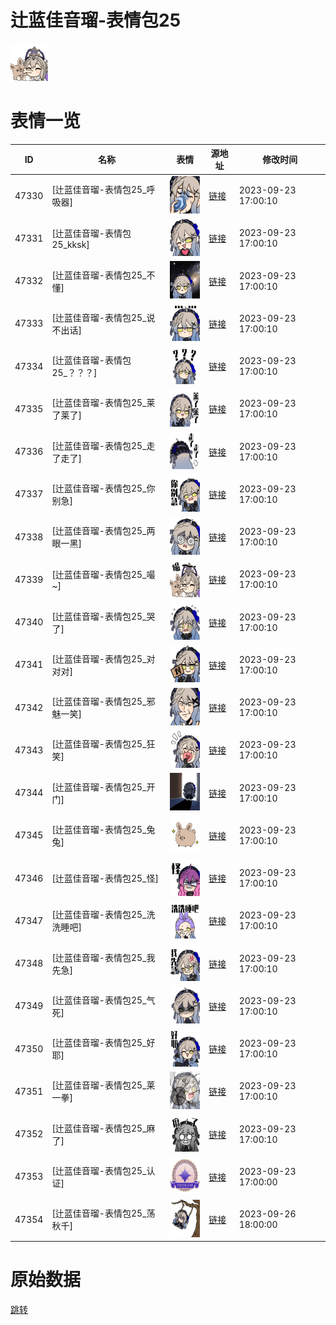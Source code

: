 # 辻蓝佳音瑠-表情包25

<img src="./cover.png" height="60" alt="cover" />

# 表情一览

|ID|名称|表情|源地址|修改时间|
|----|----|----|----|----|
|47330|[辻蓝佳音瑠-表情包25_呼吸器]|<img src="./pic/047330_%5B辻蓝佳音瑠-表情包25_呼吸器%5D.png" height="60" alt="呼吸器"/>|[链接](https://i0.hdslb.com/bfs/garb/7b9aafb8fa1172b9a0caba8992b50e48ebe91f63.png)|2023-09-23 17:00:10|
|47331|[辻蓝佳音瑠-表情包25_kksk]|<img src="./pic/047331_%5B辻蓝佳音瑠-表情包25_kksk%5D.png" height="60" alt="kksk"/>|[链接](https://i0.hdslb.com/bfs/garb/2e09dfda0789d60cb61e29576bd610643e13a49b.png)|2023-09-23 17:00:10|
|47332|[辻蓝佳音瑠-表情包25_不懂]|<img src="./pic/047332_%5B辻蓝佳音瑠-表情包25_不懂%5D.png" height="60" alt="不懂"/>|[链接](https://i0.hdslb.com/bfs/garb/159f29e2aa6da0dddba0362d8441a3cdf9d0bbd5.png)|2023-09-23 17:00:10|
|47333|[辻蓝佳音瑠-表情包25_说不出话]|<img src="./pic/047333_%5B辻蓝佳音瑠-表情包25_说不出话%5D.png" height="60" alt="说不出话"/>|[链接](https://i0.hdslb.com/bfs/garb/15c0f1867b7321bf199cbc1041ea1f718c13ecf0.png)|2023-09-23 17:00:10|
|47334|[辻蓝佳音瑠-表情包25_？？？]|<img src="./pic/047334_%5B辻蓝佳音瑠-表情包25_？？？%5D.png" height="60" alt="？？？"/>|[链接](https://i0.hdslb.com/bfs/garb/b1edbf2f3307503c20f19daa0775fa552a23c979.png)|2023-09-23 17:00:10|
|47335|[辻蓝佳音瑠-表情包25_莱了莱了]|<img src="./pic/047335_%5B辻蓝佳音瑠-表情包25_莱了莱了%5D.png" height="60" alt="莱了莱了"/>|[链接](https://i0.hdslb.com/bfs/garb/91f67816ebb6b7086e34b657a913b3536e61acdb.png)|2023-09-23 17:00:10|
|47336|[辻蓝佳音瑠-表情包25_走了走了]|<img src="./pic/047336_%5B辻蓝佳音瑠-表情包25_走了走了%5D.png" height="60" alt="走了走了"/>|[链接](https://i0.hdslb.com/bfs/garb/04df5d4f38b8007277d4e54a6f031aa3eb735781.png)|2023-09-23 17:00:10|
|47337|[辻蓝佳音瑠-表情包25_你别急]|<img src="./pic/047337_%5B辻蓝佳音瑠-表情包25_你别急%5D.png" height="60" alt="你别急"/>|[链接](https://i0.hdslb.com/bfs/garb/20f13dc9f37e8049764cac2991b92be51f624ab2.png)|2023-09-23 17:00:10|
|47338|[辻蓝佳音瑠-表情包25_两眼一黑]|<img src="./pic/047338_%5B辻蓝佳音瑠-表情包25_两眼一黑%5D.png" height="60" alt="两眼一黑"/>|[链接](https://i0.hdslb.com/bfs/garb/40ecf98c2822ca626d3781ccd4a6ef6137fac75d.png)|2023-09-23 17:00:10|
|47339|[辻蓝佳音瑠-表情包25_嘬~]|<img src="./pic/047339_%5B辻蓝佳音瑠-表情包25_嘬~%5D.png" height="60" alt="嘬~"/>|[链接](https://i0.hdslb.com/bfs/garb/73ff2a2927dfd6b052008a9ed71a452065a68e51.png)|2023-09-23 17:00:10|
|47340|[辻蓝佳音瑠-表情包25_哭了]|<img src="./pic/047340_%5B辻蓝佳音瑠-表情包25_哭了%5D.png" height="60" alt="哭了"/>|[链接](https://i0.hdslb.com/bfs/garb/11fb48489ee3e7c3ea6a7ddd2238c6f375fde0b0.png)|2023-09-23 17:00:10|
|47341|[辻蓝佳音瑠-表情包25_对对对]|<img src="./pic/047341_%5B辻蓝佳音瑠-表情包25_对对对%5D.png" height="60" alt="对对对"/>|[链接](https://i0.hdslb.com/bfs/garb/58fd05575c1ecb4cfb03525c46f481185612297c.png)|2023-09-23 17:00:10|
|47342|[辻蓝佳音瑠-表情包25_邪魅一笑]|<img src="./pic/047342_%5B辻蓝佳音瑠-表情包25_邪魅一笑%5D.png" height="60" alt="邪魅一笑"/>|[链接](https://i0.hdslb.com/bfs/garb/c0b65598cc63eb6ab586affb2e4e980b0165a889.png)|2023-09-23 17:00:10|
|47343|[辻蓝佳音瑠-表情包25_狂笑]|<img src="./pic/047343_%5B辻蓝佳音瑠-表情包25_狂笑%5D.png" height="60" alt="狂笑"/>|[链接](https://i0.hdslb.com/bfs/garb/985ffc10042c14f2540984e94f44024d5a05614e.png)|2023-09-23 17:00:10|
|47344|[辻蓝佳音瑠-表情包25_开门]|<img src="./pic/047344_%5B辻蓝佳音瑠-表情包25_开门%5D.png" height="60" alt="开门"/>|[链接](https://i0.hdslb.com/bfs/garb/20105f4ef76f933986d7c529e20750580785d2ae.png)|2023-09-23 17:00:10|
|47345|[辻蓝佳音瑠-表情包25_兔兔]|<img src="./pic/047345_%5B辻蓝佳音瑠-表情包25_兔兔%5D.png" height="60" alt="兔兔"/>|[链接](https://i0.hdslb.com/bfs/garb/516f9388f116ec365371bdf9367147af5e139b65.png)|2023-09-23 17:00:10|
|47346|[辻蓝佳音瑠-表情包25_怪]|<img src="./pic/047346_%5B辻蓝佳音瑠-表情包25_怪%5D.png" height="60" alt="怪"/>|[链接](https://i0.hdslb.com/bfs/garb/2dda8633a3a1bfde7263ab2f849a79f6621ac013.png)|2023-09-23 17:00:10|
|47347|[辻蓝佳音瑠-表情包25_洗洗睡吧]|<img src="./pic/047347_%5B辻蓝佳音瑠-表情包25_洗洗睡吧%5D.png" height="60" alt="洗洗睡吧"/>|[链接](https://i0.hdslb.com/bfs/garb/5d3af71fb26d2cc6c54e47194f9a7b50e898cf79.png)|2023-09-23 17:00:10|
|47348|[辻蓝佳音瑠-表情包25_我先急]|<img src="./pic/047348_%5B辻蓝佳音瑠-表情包25_我先急%5D.png" height="60" alt="我先急"/>|[链接](https://i0.hdslb.com/bfs/garb/44a2415b7c31400fa5964b90a94291de8213adb3.png)|2023-09-23 17:00:10|
|47349|[辻蓝佳音瑠-表情包25_气死]|<img src="./pic/047349_%5B辻蓝佳音瑠-表情包25_气死%5D.png" height="60" alt="气死"/>|[链接](https://i0.hdslb.com/bfs/garb/f5df89914e30f0b089c83b3b172911de695f8780.png)|2023-09-23 17:00:10|
|47350|[辻蓝佳音瑠-表情包25_好耶]|<img src="./pic/047350_%5B辻蓝佳音瑠-表情包25_好耶%5D.png" height="60" alt="好耶"/>|[链接](https://i0.hdslb.com/bfs/garb/0c986c4ef7ffffec305f2a5580a8567374e2e20c.png)|2023-09-23 17:00:10|
|47351|[辻蓝佳音瑠-表情包25_莱一拳]|<img src="./pic/047351_%5B辻蓝佳音瑠-表情包25_莱一拳%5D.png" height="60" alt="莱一拳"/>|[链接](https://i0.hdslb.com/bfs/garb/5257c3db25eca4a9f63eae638b732a920997e857.png)|2023-09-23 17:00:10|
|47352|[辻蓝佳音瑠-表情包25_麻了]|<img src="./pic/047352_%5B辻蓝佳音瑠-表情包25_麻了%5D.png" height="60" alt="麻了"/>|[链接](https://i0.hdslb.com/bfs/garb/53c2fc5191813f4bc6d853e02559d0f25919c47c.png)|2023-09-23 17:00:10|
|47353|[辻蓝佳音瑠-表情包25_认证]|<img src="./pic/047353_%5B辻蓝佳音瑠-表情包25_认证%5D.png" height="60" alt="认证"/>|[链接](https://i0.hdslb.com/bfs/garb/e68f7219e78859163baca8f9888dc26552dbb952.png)|2023-09-23 17:00:00|
|47354|[辻蓝佳音瑠-表情包25_荡秋千]|<img src="./pic/047354_%5B辻蓝佳音瑠-表情包25_荡秋千%5D.png" height="60" alt="荡秋千"/>|[链接](https://i0.hdslb.com/bfs/garb/ef6bf46e80cac8b1e255b6d5559ea9e63ba75094.png)|2023-09-26 18:00:00|

# 原始数据

[跳转](./raw.json)

